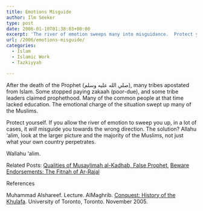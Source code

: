 ```yaml
---
title: Emotions Misguide
author: Ilm Seeker
type: post
date: 2006-01-10T01:38:03+00:00
excerpt: 'The river of emotion sweeps many into misguidance.  Protect yourself.  Look at the majority of the Muslims, not just your country.'
url: /2006/emotions-misguide/
categories:
  - Islam
  - Islamic Work
  - Tazkiyyah

---
```

After the death of the Prophet (صلي الله عليه وسلم), many tribes apostated from Islam. Some stopped paying <span class="foreignWord">zakaah</span> (poor-due), and some tribe leaders claimed prophethood. Many of the common people at that time lacked education. The emotional charge of the situation swept up many of the Muslims.

Protect yourself. If you allow the river of emotion to sweep you up, in a lot of cases, it _will_ misguide you towards the wrong direction. The solution? Allahu &#8216;alim, look at the larger picture and the majority of the Muslims, not just what your own country perpetrates.

Wallahu &#8216;alim.

Related Posts: [Qualities of Musaylimah al-Kadhab, False Prophet][1], [Beware Endorsements: The Fitnah of Ar-Rajal][2]

<div id="referencesTitle">
  References
</div>

<p class="reference">
  Muhammad Alshareef. Lecture. AlMaghrib. <a href="http://www.almaghrib.org/con.php">Conquest: History of the Khulafa</a>. University of Toronto, Toronto. November 2005.
</p>

 [1]: /qualities-of-musaylimah-al-kathab-false-prophet/
 [2]: /beware-endorsements-the-fitnah-of-ar-rajal/